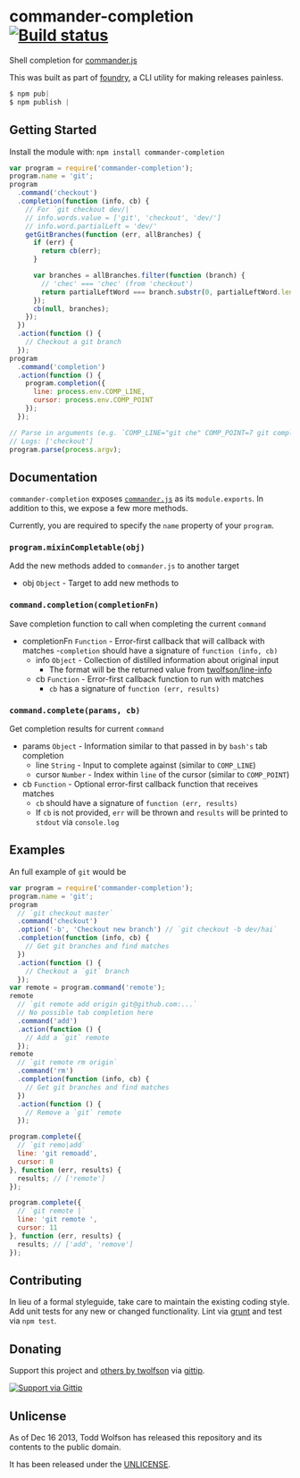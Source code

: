 # commander-completion [![Build status](https://travis-ci.org/twolfson/commander-completion.png?branch=master)](https://travis-ci.org/twolfson/commander-completion)

Shell completion for [commander.js][]

This was built as part of [foundry][], a CLI utility for making releases painless.

[commander.js]: https://github.com/visionmedia/commander.js
[foundry]: https://github.com/twolfson/foundry

```js
$ npm pub|
$ npm publish |
```

## Getting Started
Install the module with: `npm install commander-completion`

```js
var program = require('commander-completion');
program.name = 'git';
program
  .command('checkout')
  .completion(function (info, cb) {
    // For `git checkout dev/|`
    // info.words.value = ['git', 'checkout', 'dev/']
    // info.word.partialLeft = 'dev/'
    getGitBranches(function (err, allBranches) {
      if (err) {
        return cb(err);
      }

      var branches = allBranches.filter(function (branch) {
        // 'chec' === 'chec' (from 'checkout')
        return partialLeftWord === branch.substr(0, partialLeftWord.length);
      });
      cb(null, branches);
    });
  })
  .action(function () {
    // Checkout a git branch
  });
program
  .command('completion')
  .action(function () {
    program.completion({
      line: process.env.COMP_LINE,
      cursor: process.env.COMP_POINT
    });
  });

// Parse in arguments (e.g. `COMP_LINE="git che" COMP_POINT=7 git completion`)
// Logs: ['checkout']
program.parse(process.argv);
```

## Documentation
`commander-completion` exposes [`commander.js`][] as its `module.exports`. In addition to this, we expose a few more methods.

Currently, you are required to specify the `name` property of your `program`.

[`commander.js`]: http://visionmedia.github.io/commander.js/

### `program.mixinCompletable(obj)`
Add the new methods added to `commander.js` to another target

- obj `Object` - Target to add new methods to

### `command.completion(completionFn)`
Save completion function to call when completing the current `command`

- completionFn `Function` - Error-first callback that will callback with matches
    -`completion` should have a signature of `function (info, cb)`
    - info `Object` - Collection of distilled information about original input
        - The format will be the returned value from [twolfson/line-info][]
    - cb `Function` - Error-first callback function to run with matches
        - `cb` has a signature of `function (err, results)`

[twolfson/line-info]: https://github.com/twolfson/line-info#lineinfoparams

### `command.complete(params, cb)`
Get completion results for current `command`

- params `Object` - Information similar to that passed in by `bash's` tab completion
    - line `String` - Input to complete against (similar to `COMP_LINE`)
    - cursor `Number` - Index within `line` of the cursor (similar to `COMP_POINT`)
- cb `Function` - Optional error-first callback function that receives matches
    - `cb` should have a signature of `function (err, results)`
    - If `cb` is not provided, `err` will be thrown and `results` will be printed to `stdout` via `console.log`

## Examples
An full example of `git` would be

```js
var program = require('commander-completion');
program.name = 'git';
program
  // `git checkout master`
  .command('checkout')
  .option('-b', 'Checkout new branch') // `git checkout -b dev/hai`
  .completion(function (info, cb) {
    // Get git branches and find matches
  })
  .action(function () {
    // Checkout a `git` branch
  });
var remote = program.command('remote');
remote
  // `git remote add origin git@github.com:...`
  // No possible tab completion here
  .command('add')
  .action(function () {
    // Add a `git` remote
  });
remote
  // `git remote rm origin`
  .command('rm')
  .completion(function (info, cb) {
    // Get git branches and find matches
  })
  .action(function () {
    // Remove a `git` remote
  });

program.complete({
  // `git remo|add`
  line: 'git remoadd',
  cursor: 8
}, function (err, results) {
  results; // ['remote']
});

program.complete({
  // `git remote |`
  line: 'git remote ',
  cursor: 11
}, function (err, results) {
  results; // ['add', 'remove']
});
```
## Contributing
In lieu of a formal styleguide, take care to maintain the existing coding style. Add unit tests for any new or changed functionality. Lint via [grunt](https://github.com/gruntjs/grunt) and test via `npm test`.

## Donating
Support this project and [others by twolfson][gittip] via [gittip][].

[![Support via Gittip][gittip-badge]][gittip]

[gittip-badge]: https://rawgithub.com/twolfson/gittip-badge/master/dist/gittip.png
[gittip]: https://www.gittip.com/twolfson/

## Unlicense
As of Dec 16 2013, Todd Wolfson has released this repository and its contents to the public domain.

It has been released under the [UNLICENSE][].

[UNLICENSE]: UNLICENSE
